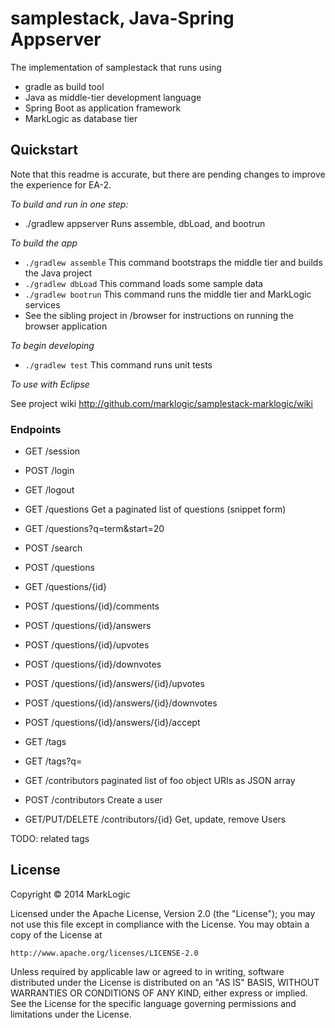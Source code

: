 # samplestack, Java-Spring Appserver

The implementation of samplestack that runs using 

* gradle as build tool
* Java as middle-tier development language
* Spring Boot as application framework
* MarkLogic as database tier

## Quickstart 

Note that this readme is accurate, but there are pending changes to improve the experience for EA-2.

*To build and run in one step:*

* ./gradlew appserver    Runs assemble, dbLoad, and bootrun

*To build the app*

* `./gradlew assemble`   This command bootstraps the middle tier and builds the Java project
* `./gradlew dbLoad`     This command loads some sample data
* `./gradlew bootrun`       This command runs the middle tier and MarkLogic services
* See the sibling project in /browser for instructions on running the browser application

*To begin developing*

* `./gradlew test` This command runs unit tests

*To use with Eclipse*

See project wiki http://github.com/marklogic/samplestack-marklogic/wiki

### Endpoints

* GET /session
* POST /login
* GET /logout
 
* GET /questions  Get a paginated list of questions (snippet form)
* GET /questions?q=term&start=20
* POST /search

* POST /questions
* GET /questions/{id}
* POST /questions/{id}/comments
* POST /questions/{id}/answers
* POST /questions/{id}/upvotes
* POST /questions/{id}/downvotes
* POST /questions/{id}/answers/{id}/upvotes
* POST /questions/{id}/answers/{id}/downvotes
* POST /questions/{id}/answers/{id}/accept

* GET /tags
* GET /tags?q=

* GET /contributors paginated list of foo object URIs as JSON array
* POST /contributors Create a user
* GET/PUT/DELETE /contributors/{id} Get, update, remove Users

TODO: related tags



## License

Copyright © 2014 MarkLogic

Licensed under the Apache License, Version 2.0 (the "License");
you may not use this file except in compliance with the License.
You may obtain a copy of the License at

    http://www.apache.org/licenses/LICENSE-2.0

Unless required by applicable law or agreed to in writing, software
distributed under the License is distributed on an "AS IS" BASIS,
WITHOUT WARRANTIES OR CONDITIONS OF ANY KIND, either express or implied.
See the License for the specific language governing permissions and
limitations under the License.
